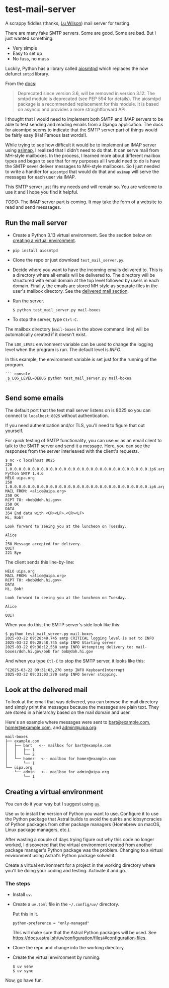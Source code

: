 # test-mail-server
A scrappy fiddles (thanks, [Lu Wilson](https://www.youtube.com/watch?v=MJzV0CX0q8o)) mail server for
testing.

There are many fake SMTP servers. Some are good. Some are bad. But I just wanted something:
- Very simple
- Easy to set up
- No fuss, no muss

Luckily, Python has a library called
[aiosmtpd](https://pypi.org/project/aiosmtpd/) which replaces the now defunct
`smtpd` library.

From the [docs](https://docs.python.org/3.11/library/smtpd.html):
> Deprecated since version 3.6, will be removed in version 3.12: The smtpd
> module is deprecated (see PEP 594 for details). The aiosmtpd package is
> a recommended replacement for this module. It is based on asyncio and provides
> a more straightforward API.

I thought that I would need to implement both SMTP and IMAP servers to be able to test sending and
reading emails from a Django application. The docs for aiosmtpd seems to indicate that the SMTP
server part of things would be fairly easy (Ha! Famous last words!).

While trying to see how difficult it would be to implement an IMAP server using
[asimap](https://github.com/scanner/asimap), I realized that I didn't need to do that. It can serve
mail from MH-style mailboxes. In the process, I learned more about different mailbox types and began
to see that for my purposes all I would need to do is have the SMTP sever deliver messages to
MH-style mailboxes. So I just needed to write a handler for `aiosmtpd` that would do that and
`asimap` will serve the messages for each user via IMAP.

This SMTP server just fits my needs and will remain so. You are welcome to use it and I hope you
find it helpful.

*TODO:* The IMAP server part is coming. It may take the form of a website to read and send
messsages.

## Run the mail server

- Create a Python 3.13 virtual environment. See the section below on [creating a virtual environment](#virtual_env).
- `pip install aiosmtpd`
- Clone the repo or just download `test_mail_server.py`.
- Decide where you want to have the incoming emails delivered to. This is a directory where all
  emails will be delivered to. The directory will be structured with email domain at the top level
  followed by users in each domain. Finally, the emails are stored MH style as separate files in the
  user's mailbox directory. See the [delivered mail section](#delivered_mail).

- Run the server.
    ``` console
    $ python test_mail_server.py mail-boxes
    ```
- To stop the server, type `Ctrl-C`.

The mailbox directory (`mail-boxes` in the above command line) will be automatically created if it
doesn't exist.

The `LOG_LEVEL` environment variable can be used to change the logging level when
the program is run. The default level is *INFO*.

In this example, the environment variable is set just for the running of the
program.

    ``` console
     $ LOG_LEVEL=DEBUG python test_mail_server.py mail-boxes
    ```

## Send some emails

The default port that the test mail server listens on is 8025 so you can connect
to `localhost:8025` without authentication.

If you need authentication and/or TLS, you'll need to figure that out yourself.

For quick testing of SMTP functionality, you can use `nc` as an email client to talk to the SMTP
server and send it a message. Here, you can see the responses from the server interleaved with the
client's requests.

``` console
$ nc -c localhost 8025
220 1.0.0.0.0.0.0.0.0.0.0.0.0.0.0.0.0.0.0.0.0.0.0.0.0.0.0.0.0.0.0.0.ip6.arpa Python SMTP 1.4.6
HELO uipa.org
250 1.0.0.0.0.0.0.0.0.0.0.0.0.0.0.0.0.0.0.0.0.0.0.0.0.0.0.0.0.0.0.0.ip6.arpa
MAIL FROM: <alice@uipa.org>
250 OK
RCPT TO: <bob@doh.hi.gov>
250 OK
DATA
354 End data with <CR><LF>.<CR><LF>
Hi, Bob!

Look forward to seeing you at the luncheon on Tuesday.

Alice
.
250 Message accepted for delivery.
QUIT
221 Bye
```

The client sends this line-by-line:

``` console
HELO uipa.org
MAIL FROM: <alice@uipa.org>
RCPT TO: <bob@doh.hi.gov>
DATA
Hi, Bob!

Look forward to seeing you at the luncheon on Tuesday.

Alice
.
QUIT
```

When you do this, the SMTP server's side look like this:

``` console
$ python test_mail_server.py mail-boxes
2025-03-22 09:28:48,745 smtp CRITICAL logging level is set to INFO
2025-03-22 09:28:48,745 smtp INFO Starting server
2025-03-22 09:30:12,558 smtp INFO Attempting delivery to: mail-boxes/doh.hi.gov/bob for bob@doh.hi.gov
```

And when you type `Ctl-C` to stop the SMTP server, it looks like this:

``` console
^C2025-03-22 09:31:03,270 smtp INFO KeyboardInterrupt
2025-03-22 09:31:03,270 smtp INFO Server stopping.
```

<a id="delivered_mail"></a>
## Look at the delivered mail

To look at the email that was delivered, you can browse the mail directory and
simply print the messages because the messages are plain text. They are stored
in a hierarchy based on the mail domain and user.

Here's an example where messages were sent to bart@example.com,
homer@example.com, and admin@uipa.org:

``` console
mail-boxes
├── example.com
│   ├── bart   <-- mailbox for bart@example.com
│   │   ├── 1
│   │   └── 2
│   └── homer   <-- mailbox for homer@example.com
│       └── 1
└── uipa.org
    └── admin   <-- mailbox for admin@uipa.org
        └── 1
```

<a id="virtual_env"></a>
## Creating a virtual environment

You can do it your way but I suggest using [`uv`](https://docs.astral.sh/uv/).

Use `uv` to install the version of Python you want to use. Configure it to use the Python package
that Astral builds to avoid the quirks and idosyncracies of Python packages from other package
managers (Homebrew on macOS, Linux package managers, etc.).

After wasting a couple of days trying figure out why this code no longer worked, I discovered that
the virtual environment created from another package manager's Python package was the
problem. Changing to a virtual environment using Astral's Python package solved it.

Create a virtual environment for a project in the working directory where you'll be doing your
coding and testing. Activate it and go.

### The steps
- Install `uv`.
- Create a `uv.toml` file in the `~/.config/uv/` directory.

  Put this in it.
  ```
  python-preference = "only-managed"
  ```
  This will make sure that the Astral Python packages will be used. See
  https://docs.astral.sh/uv/configuration/files/#configuration-files.
- Clone the repo and change into the working directory.
- Create the virtual environment by running:
  ``` console
  $ uv venv
  $ uv sync
  ```

Now, go have fun.

